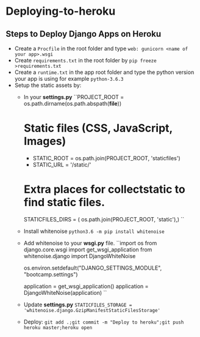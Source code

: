 # Deploying-to-heroku
## Steps to Deploy Django Apps on Heroku

  * Create a ``Procfile`` in the root folder and type ``web: gunicorn <name of your app>.wsgi``
  * Create ``requirements.txt`` in the root folder by ``pip freeze >requirements.txt``
  * Create a ``runtime.txt`` in the app root folder and type the python version your app is using for example ``python-3.6.3``
  * Setup the static assets by:
      * In your **settings.py**
      ``PROJECT_ROOT = os.path.dirname(os.path.abspath(__file__))

        # Static files (CSS, JavaScript, Images)
        * STATIC_ROOT = os.path.join(PROJECT_ROOT, 'staticfiles')
        * STATIC_URL = '/static/'

        # Extra places for collectstatic to find static files.
        STATICFILES_DIRS = (
            os.path.join(PROJECT_ROOT, 'static'),)
      ``
      * Install whitenoise ``python3.6 -m pip install whitenoise``
      * Add whitenoise to your **wsgi.py** file.
      ``import os
        from django.core.wsgi import get_wsgi_application
        from whitenoise.django import DjangoWhiteNoise

        os.environ.setdefault("DJANGO_SETTINGS_MODULE", "bootcamp.settings")

        application = get_wsgi_application()
        application = DjangoWhiteNoise(application)
      ``
      * Update **settings.py**
      ``STATICFILES_STORAGE = 'whitenoise.django.GzipManifestStaticFilesStorage'``

      * Deploy:
      ``git add .;git commit -m "Deploy to heroku";git push heroku master;heroku open``
